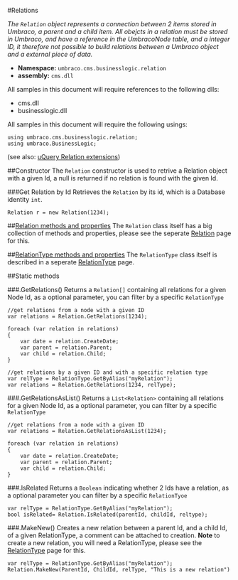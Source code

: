 #Relations

_The `Relation` object represents a connection between 2 items stored in Umbraco, a parent and a child item. All obejcts in a relation must be stored in Umbraco, and have a reference in the UmbracoNode table, and a integer ID, it therefore not possible to build relations between a Umbraco object and a external piece of data._


 * **Namespace:** `umbraco.cms.businesslogic.relation` 
 * **assembly:** `cms.dll`
 

All samples in this document will require references to the following dlls:

* cms.dll
* businesslogic.dll

All samples in this document will require the following usings:
	
	using umbraco.cms.businesslogic.relation;
	using umbraco.BusinessLogic;

(see also: [uQuery Relation extensions](/Documentation/Reference/Querying/uQuery/Relations.md))

##Constructor
The `Relation` constructor is used to retrive a Relation object with a given Id, a null is returned if no relation is found with the given Id. 

###Get Relation by Id
Retrieves the  `Relation` by its id, which is a Database identity `int`.  

	Relation r = new Relation(1234); 
	
##[Relation methods and properties](relation.md) 
The `Relation` class itself has a big collection of methods and properties, please see the seperate [Relation](relation.md) page for this.

##[RelationType methods and properties](relationtype.md) 
The `RelationType` class itself is described in a  seperate [RelationType](relationtype.md) page.

##Static methods

###.GetRelations()
Returns a `Relation[]` containing all relations for a given Node Id, as a optional parameter, you can filter by a specific `RelationType`
	
	//get relations from a node with a given ID
	var relations = Relation.GetRelations(1234);
	
	foreach (var relation in relations)
	{
	    var date = relation.CreateDate;
	    var parent = relation.Parent;
	    var child = relation.Child;
	}
	
	//get relations by a given ID and with a specific relation type
	var relType = RelationType.GetByAlias("myRelation");
	var relations = Relation.GetRelations(1234, relType);     
	
###.GetRelationsAsList()
Returns a `List<Relation>` containing all relations for a given Node Id, as a optional parameter, you can filter by a specific `RelationType`
	
	//get relations from a node with a given ID
	var relations = Relation.GetRelationsAsList(1234);
	
	foreach (var relation in relations)
	{
	    var date = relation.CreateDate;
	    var parent = relation.Parent;
	    var child = relation.Child;
	}
	
###.IsRelated
Returns a `Boolean` indicating whether 2 Ids have a relation, as a optional parameter you can filter by a specific `RelationTyoe`

	var relType = RelationType.GetByAlias("myRelation");
	bool isRelated= Relation.IsRelated(parentId, childId, reltype);

###.MakeNew()
Creates a new relation between a parent Id, and a child Id, of a given RelationType, a comment can be attached to creation. **Note** to create a new relation, you will need a RelationType, please see the  [RelationType](relationtype.md) page for this.

	var relType = RelationType.GetByAlias("myRelation");
	Relation.MakeNew(ParentId, ChildId, relType, "This is a new relation")
	
